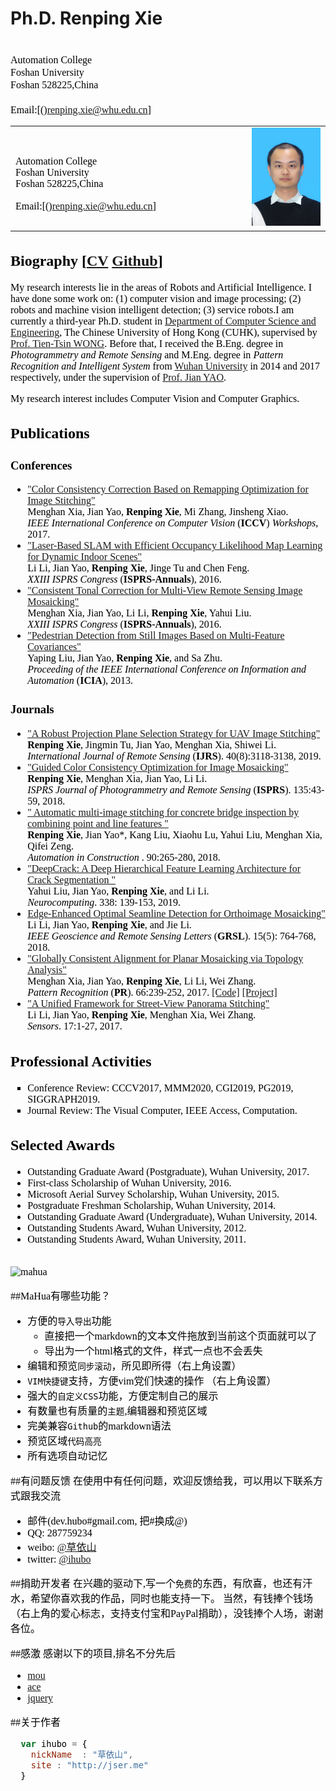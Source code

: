 <h1>Ph.D. Renping Xie</h1>
<font size=3.5>
<font color=black>
<font face=“Times New Roman”>
<br>Automation College
<br>Foshan University
<br>Foshan 528225,China
<br>
<br>Email:[()<a href="https://whu.edu.cn/">renping.xie@whu.edu.cn</a>]
<br>
	
<table border="0">
  <tr>
    <td width="75%">
	<br>Automation College
	<br>Foshan University
	<br>Foshan 528225,China
	<br>
	<br>Email:[()<a href="https://whu.edu.cn/">renping.xie@whu.edu.cn</a>]
	<br>
    </td>
    <td width="25%">
      <img src="/photo.jpg" width="100%">
    </td>
  </tr>
</table>


<h2>Biography [<a href="http://menghanxia.github.io/CurriculumVitae.pdf">CV</a>
<a href="https://github.com/MenghanXia">Github</a>]</h2>
    <p>
    My research interests lie in the areas of Robots and Artificial Intelligence. I have done some work on: (1) computer vision and image processing; (2) robots and machine vision intelligent detection; (3) service robots.I am currently a third-year Ph.D. student in <a href="http://www.cse.cuhk.edu.hk/en/">Department of Computer Science and Engineering</a>, 
	The Chinese University of Hong Kong (CUHK), supervised by  <a href="http://www.cse.cuhk.edu.hk/~ttwong/"> Prof. Tien-Tsin WONG</a>.
	Before that, I received the B.Eng. degree in <i>Photogrammetry and Remote Sensing</i> and M.Eng. degree in <i>Pattern Recognition and Intelligent System</i> 
	from <a href="http://en.whu.edu.cn/">Wuhan University</a> in 2014 and 2017 respectively, under the supervision of <a href="http://cvrs.whu.edu.cn/">Prof. Jian YAO</a>.<br>
	</p><p>
	My research interest includes Computer Vision and Computer Graphics.
	</p>

<h2>Publications</h2>
  <h3>Conferences</h3>
    <!--<li type="disc">2021 ddl: siggraph, cvpr, iccv</li>-->
  <ul>
    <li type="disc">	
	<a href="http://menghanxia.github.io/papers/2017_Color_Remapping_Optimization_iccvw.pdf">
	"Color Consistency Correction Based on Remapping Optimization for Image Stitching"</a><br>
	Menghan Xia, Jian Yao, <strong>Renping Xie</strong>, Mi Zhang, Jinsheng Xiao.<br>
    <i>IEEE International Conference on Computer Vision</i> (<strong>ICCV</strong>) <i>Workshops</i>, 2017.
	</li>
	<li type="disc">	
	<a href="http://menghanxia.github.io/papers/2017_Color_Remapping_Optimization_iccvw.pdf">
	"Laser-Based SLAM with Efficient Occupancy Likelihood Map Learning for Dynamic Indoor Scenes"</a><br>
	Li Li, Jian Yao, <strong>Renping Xie</strong>, Jinge Tu and Chen Feng.<br>
     <i>XXIII ISPRS Congress</i> (<strong>ISPRS-Annuals</strong>), 2016.
	</li>
	<li type="disc">
	<a href="http://menghanxia.github.io/papers/2016_Tonal_Correction_isprs_annual.pdf">
	"Consistent Tonal Correction for Multi-View Remote Sensing Image Mosaicking"</a><br>
	Menghan Xia, Jian Yao, Li Li, <strong>Renping Xie</strong>, Yahui Liu. <br>
    <i>XXIII ISPRS Congress</i> (<strong>ISPRS-Annuals</strong>), 2016.
	</li>
	<li type="disc">
	<a href="http://menghanxia.github.io/papers/2015_Fisheye_Rectification_cvpr.pdf">
	"Pedestrian Detection from Still Images Based on Multi-Feature Covariances"</a><br>
	Yaping Liu, Jian Yao, <strong>Renping Xie</strong>, and Sa Zhu.<br>
    <i>Proceeding of the IEEE International Conference on Information and Automation</i> (<strong>ICIA</strong>), 2013.
    </li>
  </ul>	

  <h3>Journals</h3>
  <ul>
	<!--<li type="disc">2021 ddl: ijcv, tip</li>-->
	<li type="disc">	
	<a href="http://menghanxia.github.io/papers/2019_Mosaicking_Plane_Selection_ijrs.pdf">
	"A Robust Projection Plane Selection Strategy for UAV Image Stitching"</a><br>
	<strong>Renping Xie</strong>, Jingmin Tu, Jian Yao, Menghan Xia, Shiwei Li.<br>
	<i>International Journal of Remote Sensing</i> (<strong>IJRS</strong>). 40(8):3118-3138, 2019.
    </li>
  	<li type="disc">
    <a href="http://menghanxia.github.io/papers/2018_Guided_Color_Correction_isprs.pdf">
	"Guided Color Consistency Optimization for Image Mosaicking"</a><br>
	<strong>Renping Xie</strong>, Menghan Xia, Jian Yao, Li Li.<br>
	<i>ISPRS Journal of Photogrammetry and Remote Sensing</i> (<strong>ISPRS</strong>). 135:43-59, 2018.
	</li>
    <li type="disc">
    <a href="http://menghanxia.github.io/papers/2019_Mosaicking_Plane_Selection_ijrs.pdf">
	" Automatic multi-image stitching for concrete bridge inspection by combining point and line features "</a><br>
	<strong>Renping Xie</strong>, Jian Yao*, Kang Liu, Xiaohu Lu, Yahui Liu, Menghan Xia, Qifei Zeng.<br>
	<i> Automation in Construction </i>. 90:265-280, 2018.
	</li>
	<li type="disc">
    <a href="http://menghanxia.github.io/papers/2019_RoadNet_Segmentation_tgrs.pdf">
	"DeepCrack: A Deep Hierarchical Feature Learning Architecture for Crack Segmentation "</a><br>
	Yahui Liu, Jian Yao, <strong>Renping Xie</strong>, and Li Li.<br>
	<i> Neurocomputing</i>. 338: 139-153, 2019.
	</li>
     <li type="disc">
    <a href="http://menghanxia.github.io/papers/2017_Dynamic_Seamline_mva.pdf">
	Edge-Enhanced Optimal Seamline Detection for Orthoimage Mosaicking"</a><br>
	Li Li, Jian Yao, <strong>Renping Xie</strong>, and Jie Li.<br>
	<i> IEEE Geoscience and Remote Sensing Letters</i> (<strong>GRSL</strong>). 15(5): 764-768, 2018.
	</li>
	<li type="disc">
    <a href="http://menghanxia.github.io/papers/2017_Planar_Alignment_pr.pdf">
	"Globally Consistent Alignment for Planar Mosaicking via Topology Analysis"</a><br>
	Menghan Xia, Jian Yao, <strong>Renping Xie</strong>, Li Li, Wei Zhang.<br>
	<i>Pattern Recognition</i> (<strong>PR</strong>). 66:239-252, 2017.
	<a href="https://github.com/MenghanXia/AutoStitching">[Code]</a>
	<a href="http://cvrs.whu.edu.cn/projects/PlanarMosaicking/">[Project]</a>
	</li>
	<li type="disc">
	<a href="http://menghanxia.github.io/papers/2017_Panorama_Stitching_sensors.pdf">
	"A Unified Framework for Street-View Panorama Stitching"</a><br>
	Li Li, Jian Yao, <strong>Renping Xie</strong>, Menghan Xia, Wei Zhang.<br>
    <i>Sensors</i>. 17:1-27, 2017.
	</li>
  </ul>	


<h2>Professional Activities</h2>
	<ul>
		<li type="square">
			Conference Review: CCCV2017, MMM2020, CGI2019, PG2019, SIGGRAPH2019.
		</li>
		<li type="square">
			Journal Review: The Visual Computer, IEEE Access, Computation.
		</li>
	</ul>


<h2>Selected Awards</h2>
    <ul>
    <li type="disc"> Outstanding Graduate Award (Postgraduate), Wuhan University, 2017. </li>	
	<li type="disc"> First-class Scholarship of Wuhan University, 2016. </li>
	<li type="disc"> Microsoft Aerial Survey Scholarship, Wuhan University, 2015. </li>
    <li type="disc"> Postgraduate Freshman Scholarship, Wuhan University, 2014. </li>
    <li type="disc"> Outstanding Graduate Award (Undergraduate), Wuhan University, 2014. </li>	
    <li type="disc"> Outstanding Students Award, Wuhan University, 2012. </li>
	<li type="disc"> Outstanding Students Award, Wuhan University, 2011. </li>
	<br>
    </ul>

![mahua](mahua-logo.jpg)

##MaHua有哪些功能？

* 方便的`导入导出`功能
    *  直接把一个markdown的文本文件拖放到当前这个页面就可以了
    *  导出为一个html格式的文件，样式一点也不会丢失
* 编辑和预览`同步滚动`，所见即所得（右上角设置）
* `VIM快捷键`支持，方便vim党们快速的操作 （右上角设置）
* 强大的`自定义CSS`功能，方便定制自己的展示
* 有数量也有质量的`主题`,编辑器和预览区域
* 完美兼容`Github`的markdown语法
* 预览区域`代码高亮`
* 所有选项自动记忆

##有问题反馈
在使用中有任何问题，欢迎反馈给我，可以用以下联系方式跟我交流

* 邮件(dev.hubo#gmail.com, 把#换成@)
* QQ: 287759234
* weibo: [@草依山](http://weibo.com/ihubo)
* twitter: [@ihubo](http://twitter.com/ihubo)

##捐助开发者
在兴趣的驱动下,写一个`免费`的东西，有欣喜，也还有汗水，希望你喜欢我的作品，同时也能支持一下。
当然，有钱捧个钱场（右上角的爱心标志，支持支付宝和PayPal捐助），没钱捧个人场，谢谢各位。

##感激
感谢以下的项目,排名不分先后

* [mou](http://mouapp.com/) 
* [ace](http://ace.ajax.org/)
* [jquery](http://jquery.com)

##关于作者

```javascript
  var ihubo = {
    nickName  : "草依山",
    site : "http://jser.me"
  }
```
